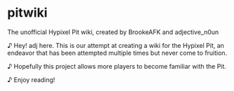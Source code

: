 # pitwiki
The unofficial Hypixel Pit wiki, created by BrookeAFK and adjective_n0un

♪ Hey! adj here. This is our attempt at creating a wiki for the Hypixel Pit, an endeavor that has been attempted multiple times but never come to fruition.   

♪ Hopefully this project allows more players to become familiar with the Pit.  

♪ Enjoy reading!  

